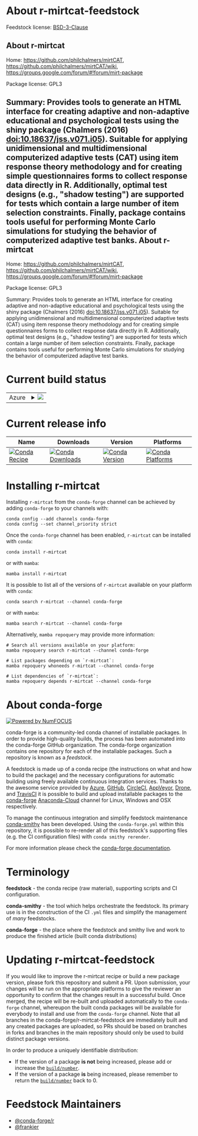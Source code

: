 About r-mirtcat-feedstock
=========================

Feedstock license: [BSD-3-Clause](https://github.com/conda-forge/r-mirtcat-feedstock/blob/main/LICENSE.txt)

About r-mirtcat
---------------

Home: https://github.com/philchalmers/mirtCAT, https://github.com/philchalmers/mirtCAT/wiki, https://groups.google.com/forum/#!forum/mirt-package

Package license: GPL3

Summary: Provides tools to generate an HTML interface for creating adaptive and non-adaptive educational and psychological tests using the shiny package (Chalmers (2016) <doi:10.18637/jss.v071.i05>). Suitable for applying unidimensional and multidimensional computerized adaptive tests (CAT) using item response theory methodology and for creating simple questionnaires forms to collect response data directly in R. Additionally, optimal test designs (e.g., "shadow testing") are supported for tests which contain a large number of item selection constraints. Finally, package contains tools useful for performing Monte Carlo simulations for studying the behavior of computerized adaptive test banks.
About r-mirtcat
---------------

Home: https://github.com/philchalmers/mirtCAT, https://github.com/philchalmers/mirtCAT/wiki, https://groups.google.com/forum/#!forum/mirt-package

Package license: GPL3

Summary: Provides tools to generate an HTML interface for creating adaptive and non-adaptive educational and psychological tests using the shiny package (Chalmers (2016) <doi:10.18637/jss.v071.i05>). Suitable for applying unidimensional and multidimensional computerized adaptive tests (CAT) using item response theory methodology and for creating simple questionnaires forms to collect response data directly in R. Additionally, optimal test designs (e.g., "shadow testing") are supported for tests which contain a large number of item selection constraints. Finally, package contains tools useful for performing Monte Carlo simulations for studying the behavior of computerized adaptive test banks.

Current build status
====================


<table>
    
  <tr>
    <td>Azure</td>
    <td>
      <details>
        <summary>
          <a href="https://dev.azure.com/conda-forge/feedstock-builds/_build/latest?definitionId=19423&branchName=main">
            <img src="https://dev.azure.com/conda-forge/feedstock-builds/_apis/build/status/r-mirtcat-feedstock?branchName=main">
          </a>
        </summary>
        <table>
          <thead><tr><th>Variant</th><th>Status</th></tr></thead>
          <tbody><tr>
              <td>linux_64_r_base4.1</td>
              <td>
                <a href="https://dev.azure.com/conda-forge/feedstock-builds/_build/latest?definitionId=19423&branchName=main">
                  <img src="https://dev.azure.com/conda-forge/feedstock-builds/_apis/build/status/r-mirtcat-feedstock?branchName=main&jobName=linux&configuration=linux%20linux_64_r_base4.1" alt="variant">
                </a>
              </td>
            </tr><tr>
              <td>linux_64_r_base4.2</td>
              <td>
                <a href="https://dev.azure.com/conda-forge/feedstock-builds/_build/latest?definitionId=19423&branchName=main">
                  <img src="https://dev.azure.com/conda-forge/feedstock-builds/_apis/build/status/r-mirtcat-feedstock?branchName=main&jobName=linux&configuration=linux%20linux_64_r_base4.2" alt="variant">
                </a>
              </td>
            </tr><tr>
              <td>osx_64_r_base4.1</td>
              <td>
                <a href="https://dev.azure.com/conda-forge/feedstock-builds/_build/latest?definitionId=19423&branchName=main">
                  <img src="https://dev.azure.com/conda-forge/feedstock-builds/_apis/build/status/r-mirtcat-feedstock?branchName=main&jobName=osx&configuration=osx%20osx_64_r_base4.1" alt="variant">
                </a>
              </td>
            </tr><tr>
              <td>osx_64_r_base4.2</td>
              <td>
                <a href="https://dev.azure.com/conda-forge/feedstock-builds/_build/latest?definitionId=19423&branchName=main">
                  <img src="https://dev.azure.com/conda-forge/feedstock-builds/_apis/build/status/r-mirtcat-feedstock?branchName=main&jobName=osx&configuration=osx%20osx_64_r_base4.2" alt="variant">
                </a>
              </td>
            </tr><tr>
              <td>win_64</td>
              <td>
                <a href="https://dev.azure.com/conda-forge/feedstock-builds/_build/latest?definitionId=19423&branchName=main">
                  <img src="https://dev.azure.com/conda-forge/feedstock-builds/_apis/build/status/r-mirtcat-feedstock?branchName=main&jobName=win&configuration=win%20win_64_" alt="variant">
                </a>
              </td>
            </tr>
          </tbody>
        </table>
      </details>
    </td>
  </tr>
</table>

Current release info
====================

| Name | Downloads | Version | Platforms |
| --- | --- | --- | --- |
| [![Conda Recipe](https://img.shields.io/badge/recipe-r--mirtcat-green.svg)](https://anaconda.org/conda-forge/r-mirtcat) | [![Conda Downloads](https://img.shields.io/conda/dn/conda-forge/r-mirtcat.svg)](https://anaconda.org/conda-forge/r-mirtcat) | [![Conda Version](https://img.shields.io/conda/vn/conda-forge/r-mirtcat.svg)](https://anaconda.org/conda-forge/r-mirtcat) | [![Conda Platforms](https://img.shields.io/conda/pn/conda-forge/r-mirtcat.svg)](https://anaconda.org/conda-forge/r-mirtcat) |

Installing r-mirtcat
====================

Installing `r-mirtcat` from the `conda-forge` channel can be achieved by adding `conda-forge` to your channels with:

```
conda config --add channels conda-forge
conda config --set channel_priority strict
```

Once the `conda-forge` channel has been enabled, `r-mirtcat` can be installed with `conda`:

```
conda install r-mirtcat
```

or with `mamba`:

```
mamba install r-mirtcat
```

It is possible to list all of the versions of `r-mirtcat` available on your platform with `conda`:

```
conda search r-mirtcat --channel conda-forge
```

or with `mamba`:

```
mamba search r-mirtcat --channel conda-forge
```

Alternatively, `mamba repoquery` may provide more information:

```
# Search all versions available on your platform:
mamba repoquery search r-mirtcat --channel conda-forge

# List packages depending on `r-mirtcat`:
mamba repoquery whoneeds r-mirtcat --channel conda-forge

# List dependencies of `r-mirtcat`:
mamba repoquery depends r-mirtcat --channel conda-forge
```


About conda-forge
=================

[![Powered by
NumFOCUS](https://img.shields.io/badge/powered%20by-NumFOCUS-orange.svg?style=flat&colorA=E1523D&colorB=007D8A)](https://numfocus.org)

conda-forge is a community-led conda channel of installable packages.
In order to provide high-quality builds, the process has been automated into the
conda-forge GitHub organization. The conda-forge organization contains one repository
for each of the installable packages. Such a repository is known as a *feedstock*.

A feedstock is made up of a conda recipe (the instructions on what and how to build
the package) and the necessary configurations for automatic building using freely
available continuous integration services. Thanks to the awesome service provided by
[Azure](https://azure.microsoft.com/en-us/services/devops/), [GitHub](https://github.com/),
[CircleCI](https://circleci.com/), [AppVeyor](https://www.appveyor.com/),
[Drone](https://cloud.drone.io/welcome), and [TravisCI](https://travis-ci.com/)
it is possible to build and upload installable packages to the
[conda-forge](https://anaconda.org/conda-forge) [Anaconda-Cloud](https://anaconda.org/)
channel for Linux, Windows and OSX respectively.

To manage the continuous integration and simplify feedstock maintenance
[conda-smithy](https://github.com/conda-forge/conda-smithy) has been developed.
Using the ``conda-forge.yml`` within this repository, it is possible to re-render all of
this feedstock's supporting files (e.g. the CI configuration files) with ``conda smithy rerender``.

For more information please check the [conda-forge documentation](https://conda-forge.org/docs/).

Terminology
===========

**feedstock** - the conda recipe (raw material), supporting scripts and CI configuration.

**conda-smithy** - the tool which helps orchestrate the feedstock.
                   Its primary use is in the construction of the CI ``.yml`` files
                   and simplify the management of *many* feedstocks.

**conda-forge** - the place where the feedstock and smithy live and work to
                  produce the finished article (built conda distributions)


Updating r-mirtcat-feedstock
============================

If you would like to improve the r-mirtcat recipe or build a new
package version, please fork this repository and submit a PR. Upon submission,
your changes will be run on the appropriate platforms to give the reviewer an
opportunity to confirm that the changes result in a successful build. Once
merged, the recipe will be re-built and uploaded automatically to the
`conda-forge` channel, whereupon the built conda packages will be available for
everybody to install and use from the `conda-forge` channel.
Note that all branches in the conda-forge/r-mirtcat-feedstock are
immediately built and any created packages are uploaded, so PRs should be based
on branches in forks and branches in the main repository should only be used to
build distinct package versions.

In order to produce a uniquely identifiable distribution:
 * If the version of a package **is not** being increased, please add or increase
   the [``build/number``](https://docs.conda.io/projects/conda-build/en/latest/resources/define-metadata.html#build-number-and-string).
 * If the version of a package **is** being increased, please remember to return
   the [``build/number``](https://docs.conda.io/projects/conda-build/en/latest/resources/define-metadata.html#build-number-and-string)
   back to 0.

Feedstock Maintainers
=====================

* [@conda-forge/r](https://github.com/conda-forge/r/)
* [@frankier](https://github.com/frankier/)

